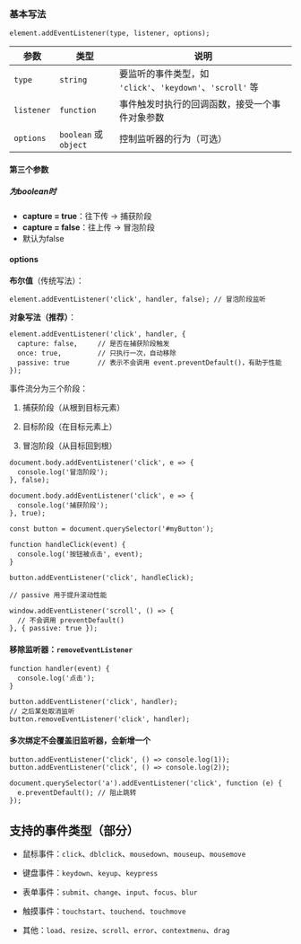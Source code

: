 
### 基本写法

```
element.addEventListener(type, listener, options);
```

| 参数         | 类型                   | 说明                                            |
| ---------- | -------------------- | --------------------------------------------- |
| `type`     | `string`             | 要监听的事件类型，如 `'click'`、`'keydown'`、`'scroll'` 等 |
| `listener` | `function`           | 事件触发时执行的回调函数，接受一个事件对象参数                       |
| `options`  | `boolean` 或 `object` | 控制监听器的行为（可选）                                  |
#### 第三个参数
##### 为boolean时

- **capture = true**：往下传 → 捕获阶段
- **capture = false**：往上传 → 冒泡阶段
- 默认为false
#### options

**布尔值**（传统写法）：

```
element.addEventListener('click', handler, false); // 冒泡阶段监听
```

**对象写法（推荐）**：

```
element.addEventListener('click', handler, {
  capture: false,     // 是否在捕获阶段触发
  once: true,         // 只执行一次，自动移除
  passive: true       // 表示不会调用 event.preventDefault()，有助于性能
});
```


事件流分为三个阶段：

1. 捕获阶段（从根到目标元素）
    
2. 目标阶段（在目标元素上）
    
3. 冒泡阶段（从目标回到根）

```
document.body.addEventListener('click', e => {
  console.log('冒泡阶段');
}, false);

document.body.addEventListener('click', e => {
  console.log('捕获阶段');
}, true);
```


```
const button = document.querySelector('#myButton');

function handleClick(event) {
  console.log('按钮被点击', event);
}

button.addEventListener('click', handleClick);
```

```
// passive 用于提升滚动性能

window.addEventListener('scroll', () => {
  // 不会调用 preventDefault()
}, { passive: true });
```


#### 移除监听器：`removeEventListener`

```
function handler(event) {
  console.log('点击');
}

button.addEventListener('click', handler);
// 之后某处取消监听
button.removeEventListener('click', handler);
```

#### 多次绑定不会覆盖旧监听器，会新增一个

```
button.addEventListener('click', () => console.log(1));
button.addEventListener('click', () => console.log(2));
```

```
document.querySelector('a').addEventListener('click', function (e) {
  e.preventDefault(); // 阻止跳转
});
```


## 支持的事件类型（部分）

- 鼠标事件：`click`、`dblclick`、`mousedown`、`mouseup`、`mousemove`
    
- 键盘事件：`keydown`、`keyup`、`keypress`
    
- 表单事件：`submit`、`change`、`input`、`focus`、`blur`
    
- 触摸事件：`touchstart`、`touchend`、`touchmove`
    
- 其他：`load`、`resize`、`scroll`、`error`、`contextmenu`、`drag`